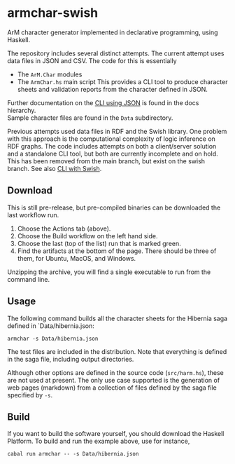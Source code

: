 # armchar-swish

ArM character generator implemented in declarative programming,
using Haskell.

The repository includes several distinct attempts.  The current
attempt uses data files in JSON and CSV.  The code for this is
essentially
+ The `ArM.Char` modules
+ The `ArmChar.hs` main script
This provides a CLI tool to produce character sheets and validation
reports from the character defined in JSON.


Further documentation on the
[CLI using JSON](docs/CLI%20using%20JSON.md)
is found in the docs hierarchy.  
Sample character files are found in the `Data` subdirectory.

Previous attempts used data files in RDF and the Swish library.
One problem with this approach is the computational complexity
of logic inference on RDF graphs.  The code includes attempts
on both a client/server solution and a standalone CLI tool, but
both are currently incomplete and on hold.
This has been removed from the main branch, but exist on the swish
branch.  See also [CLI with Swish](docs/CLI%20with%20Swish.md).

## Download

This is still pre-release, but pre-compiled binaries can be
downloaded the last workflow run. 

1.  Choose the Actions tab (above).
2.  Choose the Build workflow on the left hand side.
3.  Choose the last (top of the list) run that is marked green.
4.  Find the artifacts at the bottom of the page.  There should be
    three of them, for Ubuntu, MacOS, and Windows.

Unzipping the archive, you will find a single executable to run
from the command line.

## Usage

The following command builds all the character sheets for the
Hibernia saga defined in `Data/hibernia.json:
```
armchar -s Data/hibernia.json 
```

The test files are included in the distribution.
Note that everything is defined in the saga file, including output
directories.

Although other options are defined in the source code (`src/harm.hs`),
these are not used at present.  The only use case supported is the
generation of web pages (markdown) from a collection of files defined
by the saga file specified by `-s`.

## Build

If you want to build the software yourself, you should download the Haskell
Platform.  To build and run the example above, use for instance,
```
cabal run armchar -- -s Data/hibernia.json 
```
